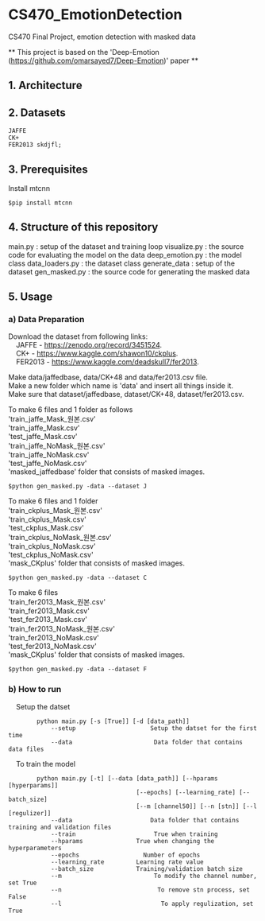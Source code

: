 # CS470_EmotionDetection
CS470 Final Project, emotion detection with masked data

** This project is based on the 'Deep-Emotion (https://github.com/omarsayed7/Deep-Emotion)' paper **

## 1. Architecture
## 2. Datasets
    JAFFE
    CK+
    FER2013 skdjfl;

## 3. Prerequisites
Install mtcnn
    
    $pip install mtcnn

## 4. Structure of this repository
main.py : setup of the dataset and training loop
visualize.py : the source code for evaluating the model on the data
deep_emotion.py : the model class
data_loaders.py : the dataset class
generate_data : setup of the dataset
gen_masked.py : the source code for generating the masked data

## 5. Usage
###    a) Data Preparation

Download the dataset from following links:   
&nbsp;&nbsp;&nbsp;&nbsp;JAFFE -  https://zenodo.org/record/3451524.  
&nbsp;&nbsp;&nbsp;&nbsp;CK+ - https://www.kaggle.com/shawon10/ckplus.  
&nbsp;&nbsp;&nbsp;&nbsp;FER2013 - https://www.kaggle.com/deadskull7/fer2013.  
    
Make data/jaffedbase, data/CK+48 and data/fer2013.csv file.   
Make a new folder which name is 'data' and insert all things inside it.   
Make sure that dataset/jaffedbase, dataset/CK+48, dataset/fer2013.csv.  

To make 6 files and 1 folder as follows   
'train_jaffe_Mask_원본.csv'   
'train_jaffe_Mask.csv'   
'test_jaffe_Mask.csv'   
'train_jaffe_NoMask_원본.csv'   
'train_jaffe_NoMask.csv'   
'test_jaffe_NoMask.csv'   
'masked_jaffedbase' folder that consists of masked images.  
    
    $python gen_masked.py -data --dataset J

To make 6 files and 1 folder   
'train_ckplus_Mask_원본.csv'   
'train_ckplus_Mask.csv'   
'test_ckplus_Mask.csv'   
'train_ckplus_NoMask_원본.csv'   
'train_ckplus_NoMask.csv'   
'test_ckplus_NoMask.csv'   
'mask_CKplus' folder that consists of masked images.  
    
    $python gen_masked.py -data --dataset C

To make 6 files   
'train_fer2013_Mask_원본.csv'   
'train_fer2013_Mask.csv'   
'test_fer2013_Mask.csv'   
'train_fer2013_NoMask_원본.csv'   
'train_fer2013_NoMask.csv'   
'test_fer2013_NoMask.csv'   
'mask_CKplus' folder that consists of masked images.  
    
    $python gen_masked.py -data --dataset F


###    b) How to run
&nbsp;&nbsp;&nbsp;&nbsp;Setup the datset

            python main.py [-s [True]] [-d [data_path]]
                --setup                     Setup the datset for the first time
                --data                       Data folder that contains data files
                
&nbsp;&nbsp;&nbsp;&nbsp;To train the model

            python main.py [-t] [--data [data_path]] [--hparams [hyperparams]]
                                        [--epochs] [--learning_rate] [--batch_size]
                                        [--m [channel50]] [--n [stn]] [--l [regulizer]]
                --data                      Data folder that contains training and validation files
                --train                      True when training
                --hparams               True when changing the hyperparameters
                --epochs                  Number of epochs
                --learning_rate         Learning rate value
                --batch_size            Training/validation batch size
                --m                          To modify the channel number, set True
                --n                           To remove stn process, set False
                --l                            To apply regulization, set True
                                                                
        
    

